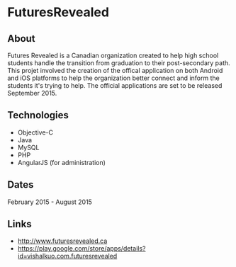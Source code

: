 # FuturesRevealed

## About
Futures Revealed is a Canadian organization created to help high school students handle the transition from graduation to their post-secondary path. This projet involved the creation of the offical application on both Android and iOS platforms to help the organization better connect and inform the students it's trying to help. The official applications are set to be released September 2015. 

## Technologies
* Objective-C
* Java
* MySQL
* PHP
* AngularJS (for administration)

## Dates
February 2015 - August 2015

## Links
* http://www.futuresrevealed.ca 
* https://play.google.com/store/apps/details?id=vishalkuo.com.futuresrevealed
